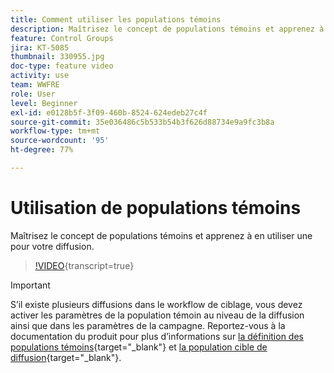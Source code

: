 ```yaml
---
title: Comment utiliser les populations témoins
description: Maîtrisez le concept de populations témoins et apprenez à en utiliser une pour votre diffusion.
feature: Control Groups
jira: KT-5085
thumbnail: 330955.jpg
doc-type: feature video
activity: use
team: WWFRE
role: User
level: Beginner
exl-id: e0128b5f-3f09-460b-8524-624edeb27c4f
source-git-commit: 35e036486c5b533b54b3f626d88734e9a9fc3b8a
workflow-type: tm+mt
source-wordcount: '95'
ht-degree: 77%

---
```


# Utilisation de populations témoins

Maîtrisez le concept de populations témoins et apprenez à en utiliser une pour votre diffusion.

>[!VIDEO](https://video.tv.adobe.com/v/330955?quality=12&learn=on){transcript=true}

>[!IMPORTANT]
>S’il existe plusieurs diffusions dans le workflow de ciblage, vous devez activer les paramètres de la population témoin au niveau de la diffusion ainsi que dans les paramètres de la campagne.
>Reportez-vous à la documentation du produit pour plus d’informations sur [la définition des populations témoins](https://experienceleague.adobe.com/docs/campaign-classic/using/orchestrating-campaigns/orchestrate-campaigns/marketing-campaign-target.html?lang=fr#defining-a-control-group){target="_blank"} et [la population cible de diffusion](https://experienceleague.adobe.com/docs/campaign-classic/using/sending-messages/key-steps-when-creating-a-delivery/steps-defining-the-target-population.html?lang=fr){target="_blank"}.

